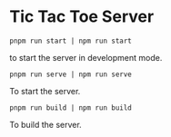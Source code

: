 # Tic Tac Toe Server

```
pnpm run start | npm run start
```

to start the server in development mode.

```
pnpm run serve | npm run serve
```

To start the server.

```
pnpm run build | npm run build
```

To build the server.
